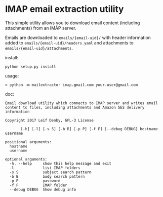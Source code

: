 # IMAP email extraction utility

This simple utility allows you to download email content (including
attachments) from an IMAP server.

Emails are downloaded to `emails/{email-uid}/` with header information added to
`emails/{email-uid}/headers.yaml` and attachments to
`emails/{email-uid}/attachments`.

install:

```
python setup.py install
```

usage:

    > python -m mailextractor imap.gmail.com your.user@gmail.com

doc:
```
Email download utility which connects to IMAP server and writes email
content to files, including attachments and Amazon SES delivery information

Copyright 2017 Leif Denby, GPL-3 License

       [-h] [-l] [-s S] [-b B] [-p P] [-f F] [--debug DEBUG] hostname username

positional arguments:
  hostname
  username

optional arguments:
  -h, --help     show this help message and exit
  -l             list IMAP folders
  -s S           subject search pattern
  -b B           body search pattern
  -p P           password
  -f F           IMAP folder
  --debug DEBUG  Show debug info
```
